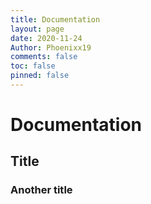 ```yaml
---
title: Documentation
layout: page
date: 2020-11-24
Author: Phoenixx19
comments: false
toc: false
pinned: false
---
```


# Documentation

## Title

### Another title